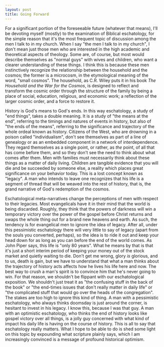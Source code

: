 ```yaml
---
layout: post
title: Going Forward
---
```


For a significant portion of the foreseeable future (whatever that means), I'll be devoting myself (mostly) to the examination of Biblical eschatology, for the simple reason that it's the most frequent topic of discussion among the men I talk to in my church. When I say "the men I talk to in my church", I don't mean just those men who are interested in the high academic and theoretical aspects of theology. Some are, of course, but most would describe themselves as "normal guys" with wives and children, who want a clearer understanding of these things. I think this is because these men instinctively recognize the relationship between the household and the cosmos; the former is a microcosm, in the etymological meaning of the word, "small cosmos". The household, as C.R. Wiley puts it in his book _The Household and the War for the Cosmos_, is designed to reflect and transform the cosmic order through the structure of the family by being a place of social, education, religious, and economic work; a reflection of the larger cosmic order, and a force to restore it.  

History is God's means to God's ends. In this way eschatology, a study of "end things", takes a double meaning. It is a study of "the means at the end", referring to the timings and natures of events in history, but also of "the ends of the means", referring to the significance and trajectory of the whole ordeal known as history. Citizens of the West, who are drowning in a poison called "individualism", don't see themselves as part of a line of genealogy or as an embedded component in a network of interdependence. They regard themselves as a single point, or rather, as _the_ point, of all that has come before them, and so they don't see the need to think about what comes after them. Men with families must necessarily think about these things as a matter of daily living. Children are tangible evidence that you will die and be succeeded by someone else, a reality which places great significance on your behavior today. This is a lost concept known as "legacy". A man who intends to leave one recognizes that his life is a segment of thread that will be weaved into the rest of history, that is, the grand narrative of God's redemption of the cosmos.

Eschatological meta-narratives change the perceptions of men with respect to their legacies. Most evangelicals have it in their mind that the world is being discarded. Roughly, they think that the powers of darkness will win a temporary victory over the power of the gospel before Christ returns and swaps the whole thing out for a brand new heavens and earth. As such, the tendency is for evangelical men to ignore the idea of legacy. After all, under this pessimistic eschatology there will very little to say of legacy (apart from the souls you converted, perhaps), so the idea is to ride it out and keep your head down for as long as you can before the end of the world comes. As John Piper says, this life is "only 80 years". What he means by that is that it's just a short interim period of keeping your money out of the stock market and quietly waiting to die. Don't get me wrong, glory _is_ glorious, and to us, death is gain, but we have to understand that what a man thinks about the trajectory of history acts affects how he lives his life here and now. The best way to crush a man's spirit is to convince him that he's never going to win. For that reason, we shouldn't be flippant with our eschatological exposition. We shouldn't just treat it as "the confusing stuff in the back of the book" or "the end-times issues that don't really matter in daily life" or "the complicated stuff that would go over the heads of the congregation". The stakes are too high to ignore this kind of thing. A man with a pessimistic eschatology, who always thinks doomsday is just around the corner, is hesitant to invest in his legacy. I know this, because I was that guy. A man with an optimistic eschatology, who thinks the end of history looks like gospel victory over all things, is a jolly guy concerned with what kind of impact his daily life is having on the course of history. This is all to say that eschatology really matters. What I hope to be able to do is shed some light on this topic by expounding what scripture plainly says, which I am increasingly convinced is a message of profound historical optimism. 
